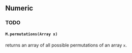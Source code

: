 ## Numeric


### TODO

#### `M.permutations(Array x)`
returns an array of all possible permutations of an array `x`.
